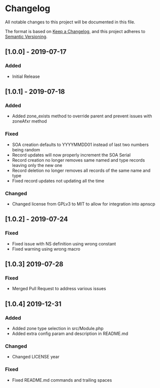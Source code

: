 # Changelog
All notable changes to this project will be documented in this file.

The format is based on [Keep a Changelog](https://keepachangelog.com/en/1.0.0/),
and this project adheres to [Semantic Versioning](https://semver.org/spec/v2.0.0.html).

## [1.0.0] - 2019-07-17
### Added
- Initial Release

## [1.0.1] - 2019-07-18
### Added
- Added zone_exists method to override parent and prevent issues with zoneAfxr method
### Fixed
- SOA creation defaults to YYYYMMDD01 instead of last two numbers being random
- Record updates will now properly increment the SOA Serial
- Record creation no longer removes same named and type records leaving only the new one
- Record deletion no longer removes all records of the same name and type
- Fixed record updates not updating all the time
### Changed
- Changed license from GPLv3 to MIT to allow for integration into apnscp

## [1.0.2] - 2019-07-24
### Fixed
- Fixed issue with NS definition using wrong constant
- Fixed warning using wrong macro

## [1.0.3] 2019-07-28
### Fixed
- Merged Pull Request to address various issues

## [1.0.4] 2019-12-31
### Added
- Added zone type selection in src/Module.php
- Added extra config param and description in README.md
### Changed
- Changed LICENSE year
### Fixed
- Fixed README.md commands and trailing spaces
